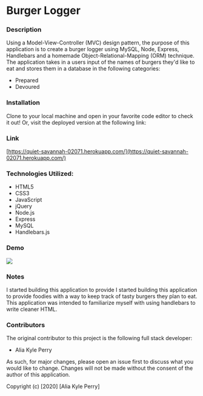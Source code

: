 # Burger Logger

### Description

Using a Model-View-Controller (MVC) design pattern, the purpose of this application is to create a burger logger using MySQL, Node, Express, Handlebars and a homemade Object-Relational-Mapping (ORM) technique.  The application takes in a users input of the names of burgers they'd like to eat and stores them in a database in the following categories:

- Prepared
- Devoured

### Installation

Clone to your local machine and open in your favorite code editor to check it out! Or, visit the deployed version at the following link:

### Link

[https://quiet-savannah-02071.herokuapp.com/](https://quiet-savannah-02071.herokuapp.com/)

### Technologies Utilized:

* HTML5
* CSS3
* JavaScript
* jQuery
* Node.js
* Express
* MySQL
* Handlebars.js

### Demo

![](/images/burgerdemo.gif)

### Notes

I started building this application to provide I started building this application to provide foodies with a way to keep track of tasty burgers they plan to eat. This application was intended to familiarize myself with using handlebars to write cleaner HTML. 

### Contributors

The original contributor to this project is the following full stack developer:

- Alia Kyle Perry

As such, for major changes, please open an issue first to discuss what you would like to change. Changes will not be made without the consent of the author of this application.

Copyright (c) [2020] [Alia Kyle Perry]